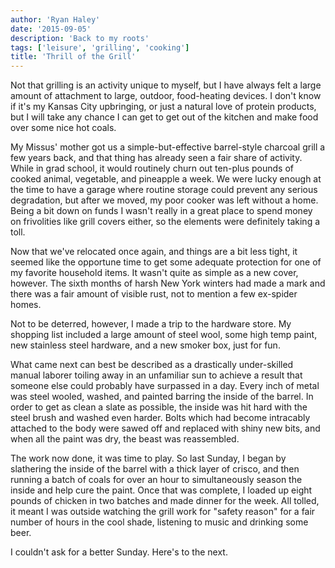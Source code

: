 ```yaml
---
author: 'Ryan Haley'
date: '2015-09-05'
description: 'Back to my roots'
tags: ['leisure', 'grilling', 'cooking']
title: 'Thrill of the Grill'
---
```


Not that grilling is an activity unique to myself, but I have always felt a large amount of attachment to large, outdoor, food-heating devices. I don't know if it's my Kansas City upbringing, or just a natural love of protein products, but I will take any chance I can get to get out of the kitchen and make food over some nice hot coals.

My Missus' mother got us a simple-but-effective barrel-style charcoal grill a few years back, and that thing has already seen a fair share of activity. While in grad school, it would routinely churn out ten-plus pounds of cooked animal, vegetable, and pineapple a week. We were lucky enough at the time to have a garage where routine storage could prevent any serious degradation, but after we moved, my poor cooker was left without a home. Being a bit down on funds I wasn't really in a great place to spend money on frivolities like grill covers either, so the elements were definitely taking a toll.

Now that we've relocated once again, and things are a bit less tight, it seemed like the opportune time to get some adequate protection for one of my favorite household items. It wasn't quite as simple as a new cover, however. The sixth months of harsh New York winters had made a mark and there was a fair amount of visible rust, not to mention a few ex-spider homes.

Not to be deterred, however, I made a trip to the hardware store. My shopping list included a large amount of steel wool, some high temp paint, new stainless steel hardware, and a new smoker box, just for fun.

What came next can best be described as a drastically under-skilled manual laborer toiling away in an unfamiliar sun to achieve a result that someone else could probably have surpassed in a day. Every inch of metal was steel wooled, washed, and painted barring the inside of the barrel. In order to get as clean a slate as possible, the inside was hit hard with the steel brush and washed even harder. Bolts which had become intracably attached to the body were sawed off and replaced with shiny new bits, and when all the paint was dry, the beast was reassembled.

The work now done, it was time to play. So last Sunday, I began by slathering the inside of the barrel with a thick layer of crisco, and then running a batch of coals for over an hour to simultaneously season the inside and help cure the paint. Once that was complete, I loaded up eight pounds of chicken in two batches and made dinner for the week. All tolled, it meant I was outside watching the grill work for "safety reason" for a fair number of hours in the cool shade, listening to music and drinking some beer.

I couldn't ask for a better Sunday. Here's to the next.
